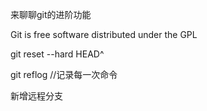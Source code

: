 来聊聊git的进阶功能

Git is free software distributed under the GPL

git reset --hard HEAD^

git reflog //记录每一次命令

新增远程分支
